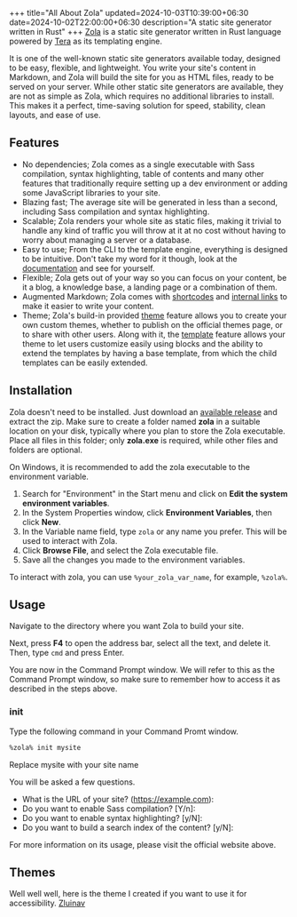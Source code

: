 +++
title="All About Zola"
updated=2024-10-03T10:39:00+06:30
date=2024-10-02T22:00:00+06:30
description="A static site generator written in Rust"
+++
[Zola](https://getzola.org/ "Official website") is a static site generator written in Rust language powered by [Tera](https://keats.github.io/tera/) as its templating engine.
<!--more-->
It is one of the well-known static site generators available today, designed to be easy, flexible, and lightweight. You write your site's content in Markdown, and Zola will build the site for you as HTML files, ready to be served on your server. While other static site generators are available, they are not as simple as Zola, which requires no additional libraries to install. This makes it a perfect, time-saving solution for speed, stability, clean layouts, and ease of use.

## Features
* No dependencies; Zola comes as a single executable with Sass compilation, syntax highlighting, table of contents and many other features that traditionally require setting up a dev environment or adding some JavaScript libraries to your site.
* Blazing fast; The average site will be generated in less than a second, including Sass compilation and syntax highlighting.
* Scalable; Zola renders your whole site as static files, making it trivial to handle any kind of traffic you will throw at it at no cost without having to worry about managing a server or a database.
* Easy to use; From the CLI to the template engine, everything is designed to be intuitive. Don't take my word for it though, look at the [documentation](https://getzola.org/documentation) and see for yourself.
* Flexible; Zola gets out of your way so you can focus on your content, be it a blog, a knowledge base, a landing page or a combination of them.
* Augmented Markdown; Zola comes with [shortcodes](https://getzola.org/documentation/content/shortcodes) and [internal links](https://getzola.org/documentation/content/linking) to make it easier to write your content.
* Theme; Zola's build-in provided [theme](https://getzola.org/documentation/themes/overview) feature allows you to create your own custom themes, whether to publish on the official themes page, or to share with other users. Along with it, the [template](https://getzola.org/documentation/templates/overview) feature allows your theme to let users customize easily using blocks and the ability to extend the templates by having a base template, from which the child templates can be easily extended.

## Installation
Zola doesn't need to be installed. Just download an [available release](https://github.com/getzola/zola/releases) and extract the zip.
Make sure to create a folder named **zola** in a suitable location on your disk, typically where you plan to store the Zola executable. Place all files in this folder; only **zola.exe** is required, while other files and folders are optional.

On Windows, it is recommended to add the zola executable to the environment variable.

1. Search for "Environment" in the Start menu and click on **Edit the system environment variables**.
2. In the System Properties window, click **Environment Variables**, then click **New**.
3. In the Variable name field, type `zola` or any name you prefer. This will be used to interact with Zola.
4. Click **Browse File**, and select the Zola executable file.
5. Save all the changes you made to the environment variables.

To interact with zola, you can use `%your_zola_var_name`, for example, `%zola%`.

## Usage
Navigate to the directory where you want Zola to build your site.

Next, press **F4** to open the address bar, select all the text, and delete it. Then, type `cmd` and press Enter.

You are now in the Command Prompt window. We will refer to this as the Command Prompt window, so make sure to remember how to access it as described in the steps above.

### init
Type the following command in your Command Promt window.
```bash
%zola% init mysite
```
Replace mysite with your site name

You will be asked a few questions.
* What is the URL of your site? (https://example.com):
* Do you want to enable Sass compilation? [Y/n]:
* Do you want to enable syntax highlighting? [y/N]:
* Do you want to build a search index of the content? [y/N]:

For more information on its usage, please visit the official website above.

## Themes
Well well well, here is the theme I created if you want to use it for accessibility. [Zluinav](https://github.com/harrymkt/zluinav)